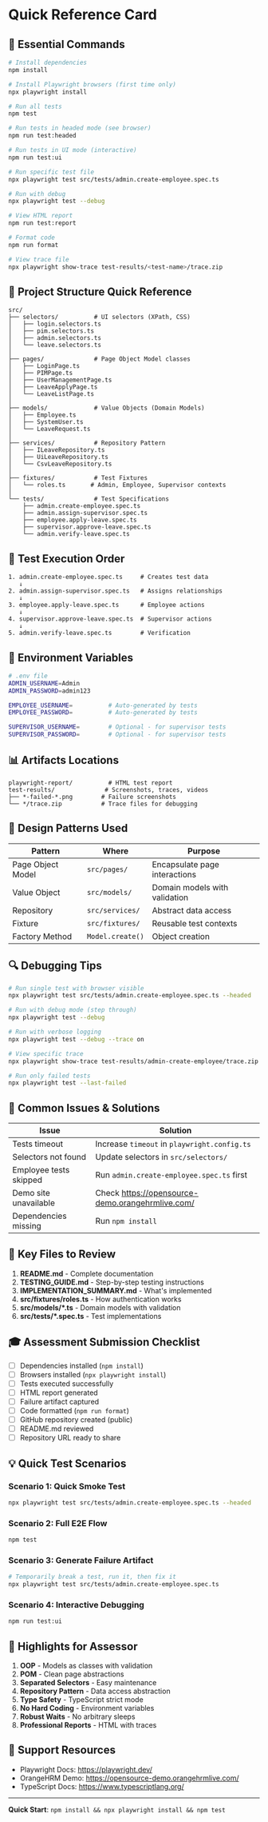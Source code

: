 # Quick Reference Card

## 🚀 Essential Commands

```bash
# Install dependencies
npm install

# Install Playwright browsers (first time only)
npx playwright install

# Run all tests
npm test

# Run tests in headed mode (see browser)
npm run test:headed

# Run tests in UI mode (interactive)
npm run test:ui

# Run specific test file
npx playwright test src/tests/admin.create-employee.spec.ts

# Run with debug
npx playwright test --debug

# View HTML report
npm run test:report

# Format code
npm run format

# View trace file
npx playwright show-trace test-results/<test-name>/trace.zip
```

## 📁 Project Structure Quick Reference

```
src/
├── selectors/          # UI selectors (XPath, CSS)
│   ├── login.selectors.ts
│   ├── pim.selectors.ts
│   ├── admin.selectors.ts
│   └── leave.selectors.ts
│
├── pages/              # Page Object Model classes
│   ├── LoginPage.ts
│   ├── PIMPage.ts
│   ├── UserManagementPage.ts
│   ├── LeaveApplyPage.ts
│   └── LeaveListPage.ts
│
├── models/             # Value Objects (Domain Models)
│   ├── Employee.ts
│   ├── SystemUser.ts
│   └── LeaveRequest.ts
│
├── services/           # Repository Pattern
│   ├── ILeaveRepository.ts
│   ├── UiLeaveRepository.ts
│   └── CsvLeaveRepository.ts
│
├── fixtures/           # Test Fixtures
│   └── roles.ts       # Admin, Employee, Supervisor contexts
│
└── tests/              # Test Specifications
    ├── admin.create-employee.spec.ts
    ├── admin.assign-supervisor.spec.ts
    ├── employee.apply-leave.spec.ts
    ├── supervisor.approve-leave.spec.ts
    └── admin.verify-leave.spec.ts
```

## 🎯 Test Execution Order

```
1. admin.create-employee.spec.ts     # Creates test data
   ↓
2. admin.assign-supervisor.spec.ts   # Assigns relationships
   ↓
3. employee.apply-leave.spec.ts      # Employee actions
   ↓
4. supervisor.approve-leave.spec.ts  # Supervisor actions
   ↓
5. admin.verify-leave.spec.ts        # Verification
```

## 🔑 Environment Variables

```bash
# .env file
ADMIN_USERNAME=Admin
ADMIN_PASSWORD=admin123

EMPLOYEE_USERNAME=          # Auto-generated by tests
EMPLOYEE_PASSWORD=          # Auto-generated by tests

SUPERVISOR_USERNAME=        # Optional - for supervisor tests
SUPERVISOR_PASSWORD=        # Optional - for supervisor tests
```

## 📊 Artifacts Locations

```
playwright-report/          # HTML test report
test-results/              # Screenshots, traces, videos
├── *-failed-*.png        # Failure screenshots
└── */trace.zip           # Trace files for debugging
```

## 🎨 Design Patterns Used

| Pattern | Where | Purpose |
|---------|-------|---------|
| Page Object Model | `src/pages/` | Encapsulate page interactions |
| Value Object | `src/models/` | Domain models with validation |
| Repository | `src/services/` | Abstract data access |
| Fixture | `src/fixtures/` | Reusable test contexts |
| Factory Method | `Model.create()` | Object creation |

## 🔍 Debugging Tips

```bash
# Run single test with browser visible
npx playwright test src/tests/admin.create-employee.spec.ts --headed

# Run with debug mode (step through)
npx playwright test --debug

# Run with verbose logging
npx playwright test --debug --trace on

# View specific trace
npx playwright show-trace test-results/admin-create-employee/trace.zip

# Run only failed tests
npx playwright test --last-failed
```

## 🐛 Common Issues & Solutions

| Issue | Solution |
|-------|----------|
| Tests timeout | Increase `timeout` in `playwright.config.ts` |
| Selectors not found | Update selectors in `src/selectors/` |
| Employee tests skipped | Run `admin.create-employee.spec.ts` first |
| Demo site unavailable | Check https://opensource-demo.orangehrmlive.com/ |
| Dependencies missing | Run `npm install` |

## 📝 Key Files to Review

1. **README.md** - Complete documentation
2. **TESTING_GUIDE.md** - Step-by-step testing instructions
3. **IMPLEMENTATION_SUMMARY.md** - What's implemented
4. **src/fixtures/roles.ts** - How authentication works
5. **src/models/*.ts** - Domain models with validation
6. **src/tests/*.spec.ts** - Test implementations

## 🎓 Assessment Submission Checklist

- [ ] Dependencies installed (`npm install`)
- [ ] Browsers installed (`npx playwright install`)
- [ ] Tests executed successfully
- [ ] HTML report generated
- [ ] Failure artifact captured
- [ ] Code formatted (`npm run format`)
- [ ] GitHub repository created (public)
- [ ] README.md reviewed
- [ ] Repository URL ready to share

## 💡 Quick Test Scenarios

### Scenario 1: Quick Smoke Test
```bash
npx playwright test src/tests/admin.create-employee.spec.ts --headed
```

### Scenario 2: Full E2E Flow
```bash
npm test
```

### Scenario 3: Generate Failure Artifact
```bash
# Temporarily break a test, run it, then fix it
npx playwright test src/tests/admin.create-employee.spec.ts
```

### Scenario 4: Interactive Debugging
```bash
npm run test:ui
```

## 🌟 Highlights for Assessor

1. **OOP** - Models as classes with validation
2. **POM** - Clean page abstractions
3. **Separated Selectors** - Easy maintenance
4. **Repository Pattern** - Data access abstraction
5. **Type Safety** - TypeScript strict mode
6. **No Hard Coding** - Environment variables
7. **Robust Waits** - No arbitrary sleeps
8. **Professional Reports** - HTML with traces

## 📧 Support Resources

- Playwright Docs: https://playwright.dev/
- OrangeHRM Demo: https://opensource-demo.orangehrmlive.com/
- TypeScript Docs: https://www.typescriptlang.org/

---

**Quick Start**: `npm install && npx playwright install && npm test`
